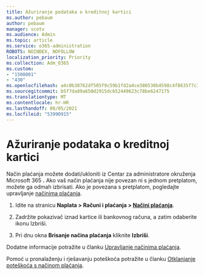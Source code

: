 ```yaml
---
title: Ažuriranje podataka o kreditnoj kartici
ms.author: pebaum
author: pebaum
manager: scotv
ms.audience: Admin
ms.topic: article
ms.service: o365-administration
ROBOTS: NOINDEX, NOFOLLOW
localization_priority: Priority
ms.collection: Adm_O365
ms.custom:
- "1500001"
- "430"
ms.openlocfilehash: a4c0b38762df505f9c59b1fd2a4ce380530b4598c4f8635f7c30c7fe277f56a4
ms.sourcegitcommit: b5f7da89a650d2915dc652449623c78be6247175
ms.translationtype: MT
ms.contentlocale: hr-HR
ms.lasthandoff: 08/05/2021
ms.locfileid: "53990915"
---
```

# <a name="update-my-credit-card-information"></a>Ažuriranje podataka o kreditnoj kartici

Način plaćanja možete dodati/ukloniti iz Centar za administratore okruženja Microsoft 365 **.** Ako vaš način plaćanja nije povezan ni s jednom pretplatom, možete ga odmah izbrisati. Ako je povezana s pretplatom, pogledajte upravljanje [načinima plaćanja](https://docs.microsoft.com/microsoft-365/commerce/billing-and-payments/manage-payment-methods).

1. Idite na stranicu **Naplata > Računi i plaćanja > [Načini plaćanja](https://go.microsoft.com/fwlink/p/?linkid=2018806)**.

2. Zadržite pokazivač iznad kartice ili bankovnog računa, a zatim odaberite ikonu Izbriši.

3. Pri dnu okna **Brisanje načina plaćanja** kliknite **Izbriši**.

Dodatne informacije potražite u članku [Upravljanje načinima plaćanja](https://docs.microsoft.com/microsoft-365/commerce/billing-and-payments/manage-payment-methods).

Pomoć u pronalaženju i rješavanju poteškoća potražite u članku [Otklanjanje poteškoća s načinom plaćanja](https://docs.microsoft.com/microsoft-365/commerce/billing-and-payments/manage-payment-methods#troubleshoot-payment-methods).
